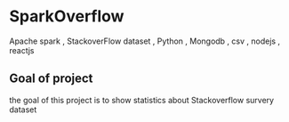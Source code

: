 # SparkOverflow
Apache spark , StackoverFlow dataset , Python , Mongodb , csv , nodejs , reactjs
## Goal of project 
the goal of this project is to show statistics about Stackoverflow survery dataset 


